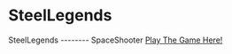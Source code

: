 # SteelLegends
SteelLegends -------- SpaceShooter
[Play The Game Here!](https://josephbedsole.itch.io/steel-legends)
